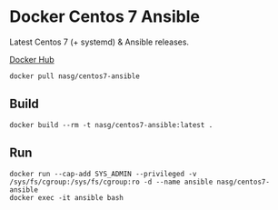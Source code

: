 # Docker Centos 7 Ansible

Latest Centos 7 (+ systemd) & Ansible releases.

[Docker Hub](https://hub.docker.com/r/nasg/centos7-ansible/)

```
docker pull nasg/centos7-ansible
```

## Build
```
docker build --rm -t nasg/centos7-ansible:latest .
```

## Run
```
docker run --cap-add SYS_ADMIN --privileged -v /sys/fs/cgroup:/sys/fs/cgroup:ro -d --name ansible nasg/centos7-ansible
docker exec -it ansible bash
```
